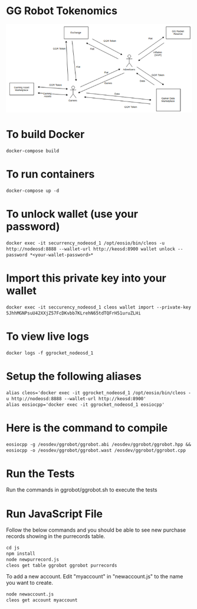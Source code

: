 # GG Robot Tokenomics
![alt text](https://github.com/GGRocket/ggrocket-eos/blob/master/images/tokenomics.png "GG Robot Tokenomics")

# To build Docker
```
docker-compose build
```

# To run containers
```
docker-compose up -d
```

# To unlock wallet (use your password)
```
docker exec -it securrency_nodeosd_1 /opt/eosio/bin/cleos -u http://nodeosd:8888 --wallet-url http://keosd:8900 wallet unlock --password *<your-wallet-password>*
```

# Import this private key into your wallet
```
docker exec -it seccurency_nodeosd_1 cleos wallet import --private-key 5JhhMGNPsuU42XXjZ57FcDKvbb7KLrehN65tdTQFrH51uruZLHi
```

# To view live logs
```
docker logs -f ggrocket_nodeosd_1
```

# Setup the following aliases
```
alias cleos='docker exec -it ggrocket_nodeosd_1 /opt/eosio/bin/cleos -u http://nodeosd:8888 --wallet-url http://keosd:8900'
alias eosiocpp='docker exec -it ggrocket_nodeosd_1 eosiocpp'
```

# Here is the command to compile
```
eosiocpp -g /eosdev/ggrobot/ggrobot.abi /eosdev/ggrobot/ggrobot.hpp && eosiocpp -o /eosdev/ggrobot/ggrobot.wast /eosdev/ggrobot/ggrobot.cpp
```

# Run the Tests
Run the commands in ggrobot/ggrobot.sh to execute the tests

# Run JavaScript File
Follow the below commands and you should be able to see new purchase records showing in the purrecords table.
```
cd js
npm install
node newpurrecord.js
cleos get table ggrobot ggrobot purrecords
```

To add a new account. Edit "myaccount" in "newaccount.js" to the name you want to create.
```
node newaccount.js
cleos get account myaccount
```